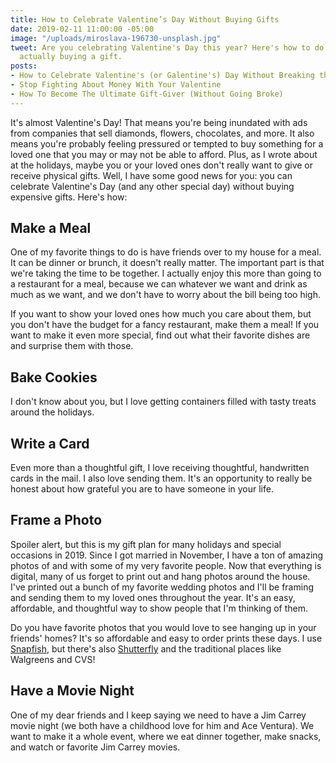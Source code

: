 ```yaml
---
title: How to Celebrate Valentine’s Day Without Buying Gifts
date: 2019-02-11 11:00:00 -05:00
image: "/uploads/miroslava-196730-unsplash.jpg"
tweet: Are you celebrating Valentine's Day this year? Here's how to do it without
  actually buying a gift.
posts:
- How to Celebrate Valentine's (or Galentine's) Day Without Breaking the Bank
- Stop Fighting About Money With Your Valentine
- How To Become The Ultimate Gift-Giver (Without Going Broke)
---
```


It's almost Valentine's Day! That means you're being inundated with ads from companies that sell diamonds, flowers, chocolates, and more. It also means you're probably feeling pressured or tempted to buy something for a loved one that you may or may not be able to afford. Plus, as I wrote about at the holidays, maybe you or your loved ones don't really want to give or receive physical gifts. Well, I have some good news for you: you can celebrate Valentine's Day (and any other special day) without buying expensive gifts. Here's how:

## Make a Meal

One of my favorite things to do is have friends over to my house for a meal. It can be dinner or brunch, it doesn't really matter. The important part is that we're taking the time to be together. I actually enjoy this more than going to a restaurant for a meal, because we can whatever we want and drink as much as we want, and we don't have to worry about the bill being too high. 

If you want to show your loved ones how much you care about them, but you don't have the budget for a fancy restaurant, make them a meal! If you want to make it even more special, find out what their favorite dishes are and surprise them with those. 

## Bake Cookies

I don't know about you, but I love getting containers filled with tasty treats around the holidays. 

## Write a Card

Even more than a thoughtful gift, I love receiving thoughtful, handwritten cards in the mail. I also love sending them. It's an opportunity to really be honest about how grateful you are to have someone in your life. 

## Frame a Photo

Spoiler alert, but this is my gift plan for many holidays and special occasions in 2019. Since I got married in November, I have a ton of amazing photos of and with some of my very favorite people. Now that everything is digital, many of us forget to print out and hang photos around the house. I've printed out a bunch of my favorite wedding photos and I'll be framing and sending them to my loved ones throughout the year. It's an easy, affordable, and thoughtful way to show people that I'm thinking of them. 

Do you have favorite photos that you would love to see hanging up in your friends' homes? It's so affordable and easy to order prints these days. I use [Snapfish](http://www.snapfish.com), but there's also [Shutterfly](www.shutterfly.com) and the traditional places like Walgreens and CVS! 

## Have a Movie Night

One of my dear friends and I keep saying we need to have a Jim Carrey movie night (we both have a childhood love for him and Ace Ventura). We want to make it a whole event, where we eat dinner together, make snacks, and watch or favorite Jim Carrey movies. 